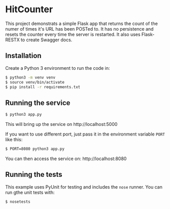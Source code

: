 # HitCounter

This project demonstrats a simple Flask app that returns the count of the numer of times it's URL has been POSTed to. It has no persistence and resets the counter every time the server is restarted. It also uses Flask-RESTX to create Swagger docs.

## Installation

Create a Python 3 environment to run the code in:

```sh
$ python3 -m venv venv
$ source venv/bin/activate
$ pip install -r requirements.txt
```

## Running the service

```sh
$ python3 app.py
```

This will bring up the service on http://localhost:5000

If you want to use different port, just pass it in the environment variable `PORT` like this:

```sh
$ PORT=8080 python3 app.py
```

You can then access the service on: http://localhost:8080

## Running the tests

This example uses PyUnit for testing and includes the `nose` runner. You can run gthe unit tests with:

```sh
$ nosetests
```
